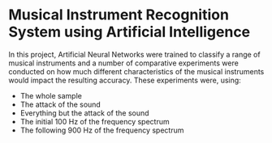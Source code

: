 # Musical Instrument Recognition System using Artificial Intelligence 


In this project, Artificial Neural Networks were trained to classify a range of musical instruments and a number of comparative experiments were conducted on how much different characteristics of the musical instruments would impact the resulting accuracy. These experiments were, using:

* The whole sample
* The attack of the sound
* Everything but the attack of the sound
* The initial 100 Hz of the frequency spectrum
* The following 900 Hz of the frequency spectrum

